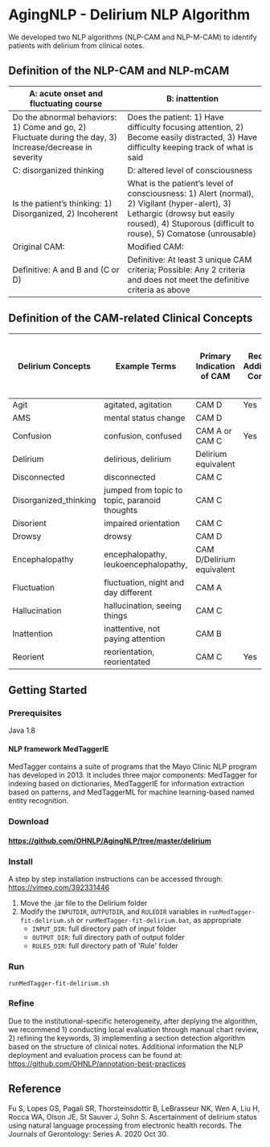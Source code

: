 # AgingNLP - Delirium NLP Algorithm

We developed two NLP algorithms (NLP-CAM and NLP-M-CAM) to identify patients with delirium from clinical notes.

## Definition of the NLP-CAM and NLP-mCAM

| A: acute onset and fluctuating course                                                                    | B: inattention                                                                                                                                                                                   |
| -------------------------------------------------------------------------------------------------------- | ------------------------------------------------------------------------------------------------------------------------------------------------------------------------------------------------ |
| Do the abnormal behaviors: 1) Come and go, 2) Fluctuate during the day, 3) Increase/decrease in severity | Does the patient: 1) Have difficulty focusing attention, 2) Become easily distracted, 3) Have difficulty keeping track of what is said                                                           |
| C: disorganized thinking                                                                                 | D: altered level of consciousness                                                                                                                                                                |
| Is the patient’s thinking: 1) Disorganized, 2) Incoherent                                                | What is the patient’s level of consciousness: 1) Alert (normal), 2) Vigilant (hyper-alert), 3) Lethargic (drowsy but easily roused), 4) Stuporous (difficult to rouse), 5) Comatose (unrousable) |
| Original CAM:                                                                                            | Modified CAM:                                                                                                                                                                                    |
| Definitive: A and B and (C or D)                                                                         | Definitive: At least 3 unique CAM criteria; Possible: Any 2 criteria and does not meet the definitive criteria as above                                                                          |

## Definition of the CAM-related Clinical Concepts

| Delirium Concepts     | Example Terms                                 | Primary Indication of CAM | Require Additional Context | Potential Direct Indication of Delirium Status |
| --------------------- | --------------------------------------------- | ------------------------- | -------------------------- | ---------------------------------------------- |
| Agit                  | agitated, agitation                           | CAM D                     | Yes                        | No                                             |
| AMS                   | mental status change                          | CAM D                     |                            | No                                             |
| Confusion             | confusion, confused                           | CAM A or CAM C            | Yes                        | No                                             |
| Delirium              | delirious, delirium                           | Delirium equivalent       |                            | Yes                                            |
| Disconnected          | disconnected                                  | CAM C                     |                            | No                                             |
| Disorganized_thinking | jumped from topic to topic, paranoid thoughts | CAM C                     |                            | No                                             |
| Disorient             | impaired orientation                          | CAM C                     |                            | No                                             |
| Drowsy                | drowsy                                        | CAM D                     |                            | No                                             |
| Encephalopathy        | encephalopathy, leukoencephalopathy,          | CAM D/Delirium equivalent |                            | Yes                                            |
| Fluctuation           | fluctuation, night and day different          | CAM A                     |                            | No                                             |
| Hallucination         | hallucination, seeing things                  | CAM C                     |                            | No                                             |
| Inattention           | inattentive, not paying attention             | CAM B                     |                            | No                                             |
| Reorient              | reorientation, reorientated                   | CAM C                     | Yes                        | No                                             |

## Getting Started

### Prerequisites

Java 1.8

#### NLP framework MedTaggerIE

MedTagger contains a suite of programs that the Mayo Clinic NLP program has developed in 2013. It includes three major components: MedTagger for indexing based on dictionaries, MedTaggerIE for information extraction based on patterns, and MedTaggerML for machine learning-based named entity recognition.

### Download

#### https://github.com/OHNLP/AgingNLP/tree/master/delirium

### Install

A step by step installation instructions can be accessed through:
https://vimeo.com/392331446

1. Move the .jar file to the Delirium folder
2. Modify the `INPUTDIR`, `OUTPUTDIR`, and `RULEDIR` variables in `runMedTagger-fit-delirium.sh` or `runMedTagger-fit-delirium.bat`, as appropriate
   - `INPUT_DIR`: full directory path of input folder
   - `OUTPUT_DIR`: full directory path of output folder
   - `RULES_DIR`: full directory path of 'Rule' folder

### Run

```
runMedTagger-fit-delirium.sh
```

### Refine

Due to the institutional-specific heterogeneity, after deplying the algorithm, we recommend 1) conducting local evaluation through manual chart review, 2) refining the keywords, 3) implementing a section detection algorithm based on the structure of clinical notes. Additional information the NLP deployment and evaluation process can be found at: https://github.com/OHNLP/annotation-best-practices

## Reference

Fu S, Lopes GS, Pagali SR, Thorsteinsdottir B, LeBrasseur NK, Wen A, Liu H, Rocca WA, Olson JE, St Sauver J, Sohn S. Ascertainment of delirium status using natural language processing from electronic health records. The Journals of Gerontology: Series A. 2020 Oct 30.
